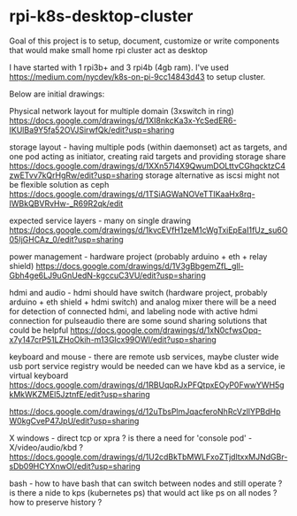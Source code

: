 # rpi-k8s-desktop-cluster


Goal of this project is to setup, document, customize or write components that would make small home rpi cluster act as desktop

I have started with 1 rpi3b+ and 3 rpi4b (4gb ram).
I've used https://medium.com/nycdev/k8s-on-pi-9cc14843d43 to setup cluster.


Below are initial drawings:

Physical network layout for multiple domain (3xswitch in ring)
https://docs.google.com/drawings/d/1XI8nkcKa3x-YcSedER6-IKUlBa9Y5fa52OVJSirwfQk/edit?usp=sharing

storage layout - having multiple pods (within daemonset) act as targets, and one pod acting as initiator, creating raid targets and providing storage share
https://docs.google.com/drawings/d/1XXn57l4X9QwumDOLttvCGhqcktzC4zwETvv7kQrHgRw/edit?usp=sharing
storage alternative as iscsi might not be flexible solution as ceph
https://docs.google.com/drawings/d/1TSiAGWaNOVeTTIKaaHx8rq-IWBkQBVRvHw-_R69R2qk/edit

expected service layers - many on single drawing
https://docs.google.com/drawings/d/1kvcEVfH1zeM1cWgTxiEpEaI1fUz_su6O05IjGHCAz_0/edit?usp=sharing

power management - hardware project (probably arduino + eth + relay shield)
https://docs.google.com/drawings/d/1V3gBbgemZfL_gll-Gbh4ge6LJ9uGnUedN-kgccuC3VU/edit?usp=sharing

hdmi and audio - hdmi should have switch (hardware project, probably arduino + eth shield + hdmi switch) and analog mixer
there will be a need for detection of connected hdmi, and labeling node with active hdmi connection
for pulseaudio there are some sound sharing solutions that could be helpful
https://docs.google.com/drawings/d/1xN0cfwsOpq-x7y147crP51LZHoOkih-m13GIcx99OWI/edit?usp=sharing

keyboard and mouse - there are remote usb services, maybe cluster wide usb port service registry would be needed
can we have kbd as a service, ie virtual keyboard
https://docs.google.com/drawings/d/1RBUqpRJxPFQtpxEOyP0FwwYWH5gkMkWKZMEl5JztnfE/edit?usp=sharing

https://docs.google.com/drawings/d/12uTbsPlmJqacferoNhRcVzllYPBdHpW0kgCveP47JpU/edit?usp=sharing

X windows - direct tcp or xpra ?
is there a need for 'console pod' - X/video/audio/kbd ?
https://docs.google.com/drawings/d/1U2cdBkTbMWLFxoZTjdltxxMJNdGBr-sDb09HCYXnwOI/edit?usp=sharing

bash - how to have bash that can switch between nodes and still operate ?
is there a nide to kps (kubernetes ps) that would act like ps on all nodes ?
how to preserve history ? 


